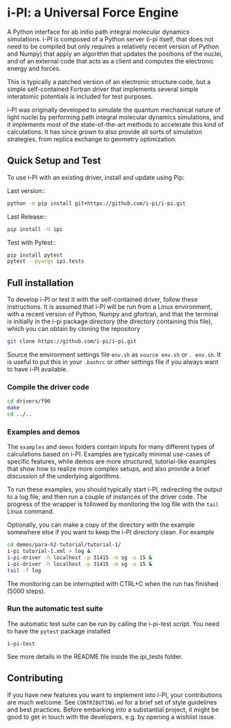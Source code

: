 i-PI: a Universal Force Engine
==============================

A Python interface for ab initio path integral molecular dynamics simulations.
i-PI is composed of a Python server (i-pi itself, that does not need to be
compiled but only requires a relatively recent version of Python and Numpy)
that apply an algorithm that updates the positions of the nuclei, and of an external
code that acts as a client and computes the electronic energy and forces.

This is typically a patched version of an electronic structure code, but a
simple self-contained Fortran driver that implements several simple interatomic
potentials is included for test purposes.

i-PI was originally developed to simulate the quantum mechanical nature of light
nuclei by performing path integral molecular dynamics simulations,
and it implements most of the state-of-the-art methods to accelerate this kind of 
calculations. It has since grown to also provide all sorts of simulation 
strategies, from replica exchange to geometry optimization. 

Quick Setup and Test
--------------------

To use i-PI with an existing driver, install and update using Pip:

Last version::
```bash
python -m pip install git+https://github.com/i-pi/i-pi.git
```

Last Release::
```bash
pip install -U ipi
```

Test with Pytest::
```bash
pip install pytest
pytest --pyargs ipi.tests
```

Full installation
-----------------

To develop i-PI or test it with the self-contained driver, follow these
instructions. It is assumed that i-PI will
be run from a Linux environment, with a recent version of Python, Numpy and
gfortran, and that the terminal is initially in the i-pi package directory (the
directory containing this file), which you can obtain by cloning the repository

```bash
git clone https://github.com/i-pi/i-pi.git
```

Source the environment settings file `env.sh` as `source env.sh` or `.
env.sh`.  It is useful to put this in your `.bashrc` or other settings file if
you always want to have i-PI available.


### Compile the driver code

```bash
cd drivers/f90
make
cd ../..
```

### Examples and demos

The `examples` and `demos` folders contain inputs for many different types of
calculations based on i-PI. Examples are typically minimal use-cases of specific
features, while demos are more structured, tutorial-like examples that show how
to realize more complex setups, and also provide a brief discussion of the 
underlying algorithms.

To run these examples, you should typically start i-PI, redirecting the output to
a log file, and then run a couple of instances of the driver code. The progress
of the wrapper is followed by monitoring the log file with the `tail` Linux command.

Optionally, you can make a copy of the directory with the example somewhere
else if you want to keep the i-PI directory clean. For example

```bash
cd demos/para-h2-tutorial/tutorial-1/
i-pi tutorial-1.xml > log &
i-pi-driver -h localhost -p 31415 -m sg -o 15 &
i-pi-driver -h localhost -p 31415 -m sg -o 15 &
tail -f log
```

The monitoring can be interrupted with CTRL+C when the run has finished (5000 steps).


### Run the automatic test suite

The automatic test suite can be run by calling the i-pi-test script.
You need to have the `pytest` package installed

```
i-pi-test
```

See more details in the README file inside the ipi_tests folder.

Contributing
------------

If you have new features you want to implement into i-PI, your contributions are much welcome.
See `CONTRIBUTING.md` for a brief set of style guidelines and best practices. Before embarking
into a substantial project, it might be good to get in touch with the developers, e.g. by opening
a wishlist issue.
